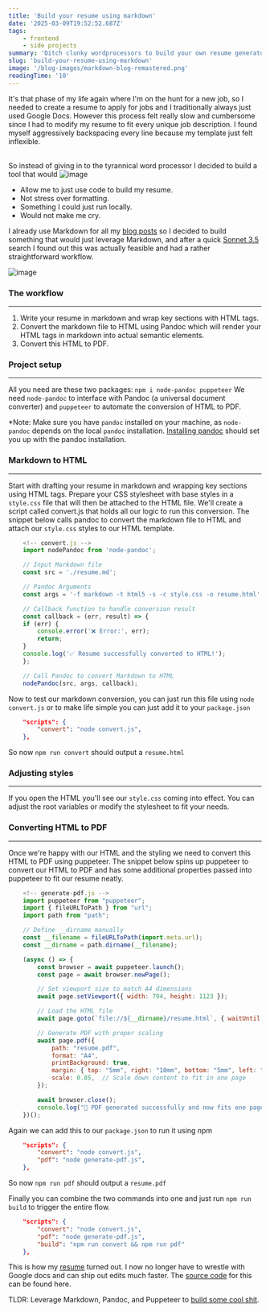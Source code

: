 ```yaml
---
title: 'Build your resume using markdown'
date: '2025-03-09T19:52:52.687Z'
tags:
    - frontend
    - side projects
summary: 'Ditch clunky wordprocessors to build your own resume generator using markdown'
slug: 'build-your-resume-using-markdown'
image: '/blog-images/markdown-blog-remastered.png'
readingTime: '10'
---
```


It's that phase of my life again where I'm on the hunt for a new job, so I needed to create a resume to apply for jobs and I traditionally always just used Google Docs. However this process felt really slow and cumbersome since I had to modify my resume to fit every unique job description. I found myself aggressively backspacing every line because my template just felt inflexible.<br/>
<br/>

So instead of giving in to the tyrannical word processor I decided to build a tool that would
![image](/blog-images/markdown-blog-remastered.png)

- Allow me to just use code to build my resume.
- Not stress over formatting.
- Something I could just run locally.
- Would not make me cry.

I already use Markdown for all my [blog posts](/blog/next-js-blog-using-app-router) so I decided to build something that would just leverage Markdown, and after a quick [Sonnet 3.5](https://www.anthropic.com/news/claude-3-5-sonnet) search I found out this was actually feasible and had a rather straightforward workflow.

![image](/blog-images/resume-flow.png)

### The workflow
---
1. Write your resume in markdown and wrap key sections with HTML tags.
2. Convert the markdown file to HTML using Pandoc which will render your HTML tags in markdown into actual semantic elements.
3. Convert this HTML to PDF.

### Project setup
---
All you need are these two packages:  `npm i node-pandoc puppeteer`
We need `node-pandoc` to interface with Pandoc (a universal document converter) and `puppeteer` to automate the conversion of HTML to PDF.

*Note: Make sure you have `pandoc` installed on your machine, as `node-pandoc` depends on the local `pandoc` installation.
[Installing pandoc](https://pandoc.org/installing.html) should set you up with the pandoc installation.

### Markdown to HTML
---
Start with drafting your resume in markdown and wrapping key sections using HTML tags.
Prepare your CSS stylesheet with base styles in a `style.css` file that will then be attached to the HTML file.
We'll create a script called convert.js that holds all our logic to run this conversion.
The snippet below calls pandoc to convert the markdown file to HTML and attach our  `style.css` styles to our HTML template.

```js
    <!-- convert.js -->
    import nodePandoc from 'node-pandoc';

    // Input Markdown file
    const src = './resume.md';

    // Pandoc Arguments
    const args = '-f markdown -t html5 -s -c style.css -o resume.html';

    // Callback function to handle conversion result
    const callback = (err, result) => {
    if (err) {
        console.error('❌ Error:', err);
        return;
    }
    console.log('✅ Resume successfully converted to HTML!');
    };

    // Call Pandoc to convert Markdown to HTML
    nodePandoc(src, args, callback);

```

Now to test our markdown conversion, you can just run this file using `node convert.js` or to make life simple you can just add it to your `package.json`
```json
    "scripts": {
        "convert": "node convert.js",
    },
```

So now `npm run convert` should output a `resume.html`

### Adjusting styles
---
If you open the HTML you'll see our `style.css` coming into effect. You can adjust the root variables or modify the stylesheet to fit your needs.

### Converting HTML to PDF
---
Once we're happy with our HTML and the styling we need to convert this HTML to PDF using puppeteer.
The snippet below spins up puppeteer to convert our HTML to PDF and has some additional properties passed into puppeteer to fit our resume neatly.

```js
    <!-- generate-pdf.js -->
    import puppeteer from "puppeteer";
    import { fileURLToPath } from "url";
    import path from "path";

    // Define __dirname manually
    const __filename = fileURLToPath(import.meta.url);
    const __dirname = path.dirname(__filename);

    (async () => {
        const browser = await puppeteer.launch();
        const page = await browser.newPage();

        // Set viewport size to match A4 dimensions
        await page.setViewport({ width: 794, height: 1123 });

        // Load the HTML file
        await page.goto(`file://${__dirname}/resume.html`, { waitUntil: "networkidle0" });

        // Generate PDF with proper scaling
        await page.pdf({
            path: "resume.pdf",
            format: "A4",
            printBackground: true,
            margin: { top: "5mm", right: "10mm", bottom: "5mm", left: "10mm" },  // Reduce margins
            scale: 0.85,  // Scale down content to fit in one page
        });

        await browser.close();
        console.log("📄 PDF generated successfully and now fits one page!");
    })();
```

Again we can add this to our `package.json` to run it using npm

```json
    "scripts": {
        "convert": "node convert.js",
        "pdf": "node generate-pdf.js",
    },
```

So now `npm run pdf` should output a `resume.pdf`

Finally you can combine the two commands into one and just run `npm run build` to trigger the entire flow.

```json
    "scripts": {
        "convert": "node convert.js",
        "pdf": "node generate-pdf.js",
        "build": "npm run convert && npm run pdf"
    },
```

This is how my [resume](/resume.pdf) turned out. I now no longer have to wrestle with Google docs and can ship out edits much faster.
The [source code](https://github.com/allanmosesfernandes/markdown-resume-builder) for this can be found here.

TLDR: Leverage Markdown, Pandoc, and Puppeteer to [build some cool shit](/blog/start-your-side-project).